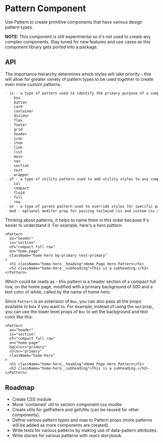 # Pattern Component

Use Pattern to create primitive components that have various design pattern types.

**NOTE:** This component is still experimental so it's not used to create any complex components. Stay tuned for new features and use cases as this component library gets ported into a package.

## API

The importance heirarchy determines which styles will take priority - this will allow for greater variety of pattern types to be used together to create even more custom patterns.

```md
- is - a type of pattern used to identify the primary purpose of a component using well known design patterns or well documented namespace.
  - box
  - button
  - card
  - container
  - divider
  - flex
  - footer
  - grid
  - header
  - icon
  - item
  - link
  - list
  - main
  - nav
  - section
  - text
  - wrapper
- of - a type of utility pattern used to add utility styles to any component extension of the pattern component.
  - col
  - compact
  - fluid
  - full
  - row
- on - a type of parent pattern used to override styles for specific pages, containers, compositions, layouts, or templates.
- mod - optional modifer prop for passing tailwind css and custom css classes. A shorter alternative to using className, which className should still override.
```

Thinking about patterns, it helps to name them in this order because it's easier to understand it. For example, here's a hero pattern:

```tsx
<Pattern
  as="header"
  is="section"
  of="compact full row"
  on="home-page"
  className="home-hero bg-primary text-primary"
>
  <h1 className="home-hero__heading">Home Page Hero Pattern</h1>
  <h2 className="home-hero__subheading">This is a subheading.</h2>
</Pattern>
```

Which could be reads as - this pattern is a header section of a compact full row, on the home page, modified with a primary background of 500 and a text color of white, called by the name of home hero.

Since `Pattern` is an extension of `Box`, you can also pass all the props available to box if you want to. For example, instead of using the `mod` prop, you can use the lower level props of `Box` to set the background and text color like this:

```tsx
<Pattern
  as="header"
  is="section"
  of="compact full row"
  on="home-page"
  bgColor="primary"
  color="primary"
  className="home-hero"
>
  <h1 className="home-hero__heading">Home Page Hero Pattern</h1>
  <h2 className="home-hero__subheading">This is a subheading.</h2>
</Pattern>
```

## Roadmap

- Create CSS module
- Move 'contained' util to section component css modile.
- Create utils for getPattern and getUtils (can be reused for other components).
- Define various pattern types and map to Pattern props (more patterns will be added as more components are created).
- Write tests for various patterns by making use of data-pattern attributes.
- Write stories for various patterns with react-storybook.
